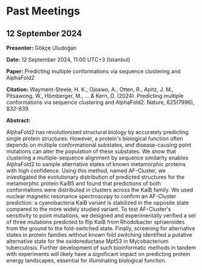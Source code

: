 # Past Meetings

## 12 September 2024
**Presenter:** Gökçe Uludoğan

**Date:** 12 September 2024, 11:00 UTC+3 (Istanbul)

**Paper:** Predicting multiple conformations via sequence clustering and AlphaFold2

**Citation:** Wayment-Steele, H. K., Ojoawo, A., Otten, R., Apitz, J. M., Pitsawong, W., Hömberger, M., ... & Kern, D. (2024). Predicting multiple conformations via sequence clustering and AlphaFold2. Nature, 625(7996), 832-839.

**Abstract:**

AlphaFold2 has revolutionized structural biology by accurately predicting single protein structures. However, a protein's biological function often depends on multiple conformational substates, and disease-causing point mutations can alter the population of these substates. We show that clustering a multiple-sequence alignment by sequence similarity enables AlphaFold2 to sample alternative states of known metamorphic proteins with high confidence. Using this method, named AF-Cluster, we investigated the evolutionary distribution of predicted structures for the metamorphic protein KaiB5 and found that predictions of both conformations were distributed in clusters across the KaiB family. We used nuclear magnetic resonance spectroscopy to confirm an AF-Cluster prediction: a cyanobacteria KaiB variant is stabilized in the opposite state compared to the more widely studied variant. To test AF-Cluster's sensitivity to point mutations, we designed and experimentally verified a set of three mutations predicted to flip KaiB from Rhodobacter sphaeroides from the ground to the fold-switched state. Finally, screening for alternative states in protein families without known fold switching identified a putative alternative state for the oxidoreductase Mpt53 in Mycobacterium tuberculosis. Further development of such bioinformatic methods in tandem with experiments will likely have a significant impact on predicting protein energy landscapes, essential for illuminating biological function.
